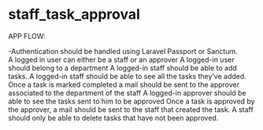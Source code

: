 # staff_task_approval

APP FLOW:

-Authentication should be handled using Laravel Passport or Sanctum. <br>
A logged in user can either be a staff or an approver
A logged-in user should belong to a department
A logged-in staff should be able to add tasks.
A logged-in staff should be able to see all the tasks they’ve added.
Once a task is marked completed a mail should be sent to the approver associated to the department of the staff
A logged-in approver should be able to see the tasks sent to him to be approved
Once a task is approved by the approver, a mail should be sent to the staff that created the task.
A staff should only be able to delete tasks that have not been approved.
